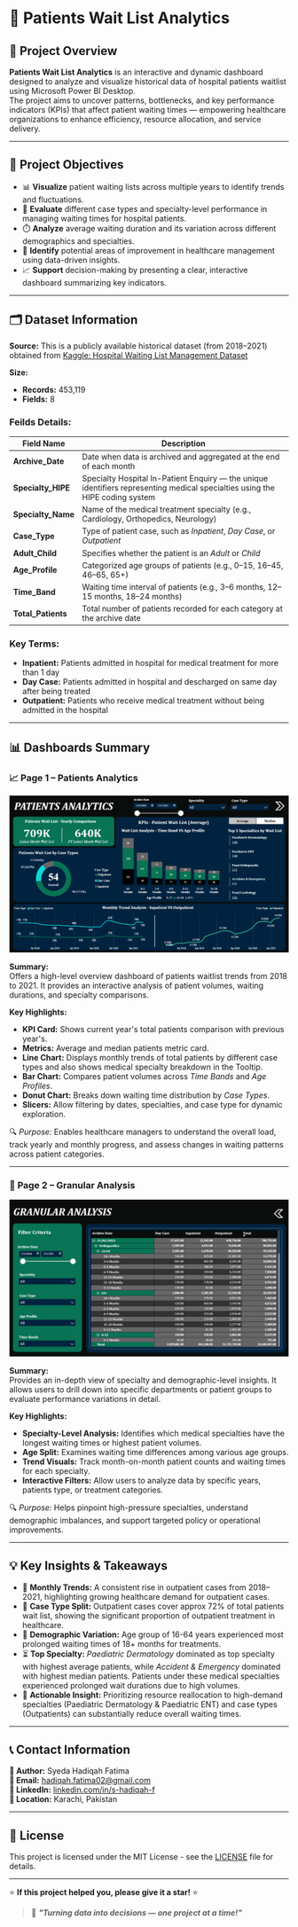 # **🏥 Patients Wait List Analytics**

## **📖 Project Overview**
**Patients Wait List Analytics** is an interactive and dynamic dashboard designed to analyze and visualize historical data of hospital patients waitlist using Microsoft Power BI Desktop.  
The project aims to uncover patterns, bottlenecks, and key performance indicators (KPIs) that affect patient waiting times — empowering healthcare organizations to enhance efficiency, resource allocation, and service delivery.

---

## **🎯 Project Objectives**

- 📊 **Visualize** patient waiting lists across multiple years to identify trends and fluctuations.  
- 🏥 **Evaluate** different case types and specialty-level performance in managing waiting times for hospital patients.  
- ⏱️ **Analyze** average waiting duration and its variation across different demographics and specialties.  
- 🧠 **Identify** potential areas of improvement in healthcare management using data-driven insights.  
- 📈 **Support** decision-making by presenting a clear, interactive dashboard summarizing key indicators.

---

## **🗂️ Dataset Information**

**Source:** This is a publicly available historical dataset (from 2018–2021) obtained from [Kaggle: Hospital Waiting List Management Dataset](https://www.kaggle.com/datasets/michaelbeanie/hospital-waiting-list-management-dataset)  

**Size:** 
- **Records:** 453,119
- **Fields:** 8  

### **Feilds Details:**

| **Field Name** | **Description** |
|-----------------|-----------------|
| **Archive_Date** | Date when data is archived and aggregated at the end of each month |
| **Specialty_HIPE** | Specialty Hospital In-Patient Enquiry — the unique identifiers representing medical specialties using the HIPE coding system |
| **Specialty_Name** | Name of the medical treatment specialty (e.g., Cardiology, Orthopedics, Neurology) |
| **Case_Type** | Type of patient case, such as *Inpatient*, *Day Case*, or *Outpatient* |
| **Adult_Child** | Specifies whether the patient is an *Adult* or *Child* |
| **Age_Profile** | Categorized age groups of patients (e.g., 0–15, 16–45, 46–65, 65+) |
| **Time_Band** | Waiting time interval of patients (e.g., 3–6 months, 12–15 months, 18–24 months) |
| **Total_Patients** | Total number of patients recorded for each category at the archive date |

### **Key Terms:**  
- **Inpatient:** Patients admitted in hospital for medical treatment for more than 1 day  
- **Day Case:** Patients admitted in hospital and descharged on same day after being treated  
- **Outpatient:** Patients who receive medical treatment without being admitted in the hospital  

---

## **📊 Dashboards Summary**

### 📈 **Page 1 – Patients Analytics**
![Patients Analytics Page](https://github.com/Syeda-Hadiqah08/Patients-Wait-List-Analytics/blob/main/Patients_Analytics_Page.png)

**Summary:**  
Offers a high-level overview dashboard of patients waitlist trends from 2018 to 2021. It provides an interactive analysis of patient volumes, waiting durations, and specialty comparisons.

**Key Highlights:**
- **KPI Card:** Shows current year's total patients comparison with previous year's.
- **Metrics:** Average and median patients metric card. 
- **Line Chart:** Displays monthly trends of total patients by different case types and also shows medical specialty breakdown in the Tooltip.  
- **Bar Chart:** Compares patient volumes across *Time Bands* and *Age Profiles*.   
- **Donut Chart:** Breaks down waiting time distribution by *Case Types*.  
- **Slicers:** Allow filtering by dates, specialties, and case type for dynamic exploration.  

🔍 *Purpose:* Enables healthcare managers to understand the overall load, track yearly and monthly progress, and assess changes in waiting patterns across patient categories.

---

### 🔬 **Page 2 – Granular Analysis**
![Granular Analysis Page](https://github.com/Syeda-Hadiqah08/Patients-Wait-List-Analytics/blob/main/Granular_Analysis_Page.png)

**Summary:**  
Provides an in-depth view of specialty and demographic-level insights. It allows users to drill down into specific departments or patient groups to evaluate performance variations in detail.

**Key Highlights:**
- **Specialty-Level Analysis:** Identifies which medical specialties have the longest waiting times or highest patient volumes.  
- **Age Split:** Examines waiting time differences among various age groups.    
- **Trend Visuals:** Track month-on-month patient counts and waiting times for each specialty.  
- **Interactive Filters:** Allow users to analyze data by specific years, patients type, or treatment categories.  

🔍 *Purpose:* Helps pinpoint high-pressure specialties, understand demographic imbalances, and support targeted policy or operational improvements.

---

## **💡 Key Insights & Takeaways**

- 📆 **Monthly Trends:** A consistent rise in outpatient cases from 2018–2021, highlighting growing healthcare demand for outpatient cases.
- 🏨 **Case Type Split:** Outpatient cases cover approx 72% of total patients wait list, showing the significant proportion of outpatient treatment in healthcare.
- 👥 **Demographic Variation:** Age group of 16-64 years experienced most prolonged waiting times of 18+ months for treatments.  
- ⏳ **Top Specialty:** *Paediatric Dermatology* dominated as top specialty with highest average patients, while *Accident & Emergency* dominated with highest median patients. Patients under these medical specialties experienced prolonged wait durations due to high volumes.  
- 🚀 **Actionable Insight:** Prioritizing resource reallocation to high-demand specialties (Paediatric Dermatology & Paediatric ENT) and case types (Outpatients) can substantially reduce overall waiting times.

---

## **📞 Contact Information**

**👤 Author:** Syeda Hadiqah Fatima    
**📧 Email:** hadiqah.fatima02@gmail.com  
**🔗 LinkedIn:** [linkedin.com/in/s-hadiqah-f](https://www.linkedin.com/in/s-hadiqah-f)  
**📍 Location:** Karachi, Pakistan  

---

## **📄 License**

This project is licensed under the MIT License - see the [LICENSE](https://github.com/Syeda-Hadiqah08/Patients-Wait-List-Analytics/blob/main/LICENSE) file for details.  

---  

⭐ **If this project helped you, please give it a star!** ⭐  
> 💬 ***"Turning data into decisions — one project at a time!"***
